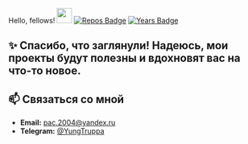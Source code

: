Hello, fellows! <img src="https://raw.githubusercontent.com/MartinHeinz/MartinHeinz/master/wave.gif" width="30px">
[![Repos Badge](https://badges.pufler.dev/repos/pavel195)](https://badges.pavel195.dev)
[![Years Badge](https://badges.pufler.dev/years/pavel195)](https://badges.pavel195.dev)
## ✨ Спасибо, что заглянули! Надеюсь, мои проекты будут полезны и вдохновят вас на что-то новое.
## 📫 Связаться со мной

- **Email:** pac.2004@yandex.ru
- **Telegram:** [@YungTruppa](https://t.me/YungTruppa)
